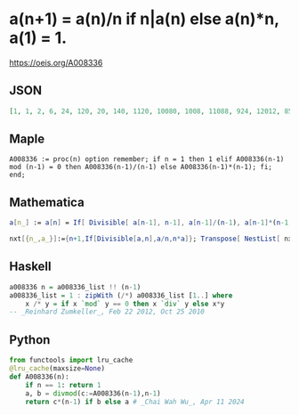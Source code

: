 # a\(n\+1\) \= a\(n\)/n if n\|a\(n\) else a\(n\)\*n, a\(1\) \= 1\.
https://oeis.org/A008336
## JSON
```JSON
[1, 1, 2, 6, 24, 120, 20, 140, 1120, 10080, 1008, 11088, 924, 12012, 858, 12870, 205920, 3500640, 194480, 3695120, 184756, 3879876, 176358, 4056234, 97349616, 2433740400, 93605400, 2527345800, 90262350, 2617608150, 87253605, 2704861755, 86555576160, 2856334013280]
```
## Maple
```Maple
A008336 := proc(n) option remember; if n = 1 then 1 elif A008336(n-1) mod (n-1) = 0 then A008336(n-1)/(n-1) else A008336(n-1)*(n-1); fi; end;
```
## Mathematica
```Mathematica
a[n_] := a[n] = If[ Divisible[ a[n-1], n-1], a[n-1]/(n-1), a[n-1]*(n-1)]; a[1] = 1; Table[a[n], {n, 1, 28}] (* _Jean-François Alcover_, Dec 02 2011 *)
```
```Mathematica
nxt[{n_,a_}]:={n+1,If[Divisible[a,n],a/n,n*a]}; Transpose[ NestList[ nxt,{1,1},30]][[2]] (* _Harvey P. Dale_, May 09 2016 *)
```
## Haskell
```Haskell
a008336 n = a008336_list !! (n-1)
a008336_list = 1 : zipWith (/*) a008336_list [1..] where
    x /* y = if x `mod` y == 0 then x `div` y else x*y
-- _Reinhard Zumkeller_, Feb 22 2012, Oct 25 2010
```
## Python
```Python
from functools import lru_cache
@lru_cache(maxsize=None)
def A008336(n):
    if n == 1: return 1
    a, b = divmod(c:=A008336(n-1),n-1)
    return c*(n-1) if b else a # _Chai Wah Wu_, Apr 11 2024
```
